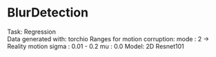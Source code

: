# BlurDetection

Task: Regression  
Data generated with: torchio 
Ranges for motion corruption:
	mode  : 2 -> Reality motion
	sigma : 0.01 - 0.2
	mu    : 0.0
Model: 2D Resnet101
